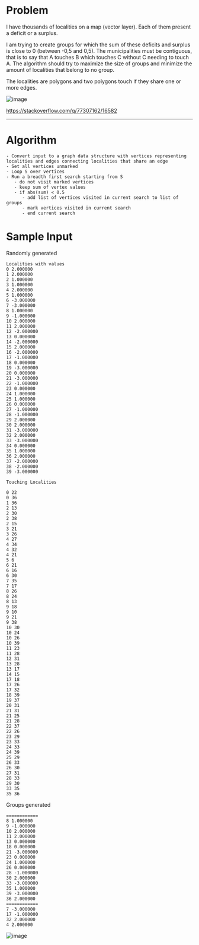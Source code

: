 # Problem

I have thousands of localities on a map (vector layer). Each of them present a deficit or a surplus.

I am trying to create groups for which the sum of these deficits and surplus is close to 0 (between -0,5 and 0,5). The municipalities must be contiguous, that is to say that A touches B which touches C without C needing to touch A. The algorithm should try to maximize the size of groups and minimize the amount of localities that belong to no group.

The localities are polygons and two polygons touch if they share one or more edges.

![image](https://github.com/JamesBremner/so77307162/assets/2046227/5fcea3ad-c923-49b1-8a11-cff984c4fd8f)


https://stackoverflow.com/q/77307162/16582

---------

# Algorithm

```
- Convert input to a graph data structure with vertices representing localities and edges connecting localities that share an edge
- Set all vertices unmarked
- Loop S over vertices
- Run a breadth first search starting from S
   - do not visit marked vertices
   - keep sum of vertex values
   - if abs(sum) < 0.5
      - add list of vertices visited in current search to list of groups
      - mark vertices visited in current search
      - end current search
```

# Sample Input

Randomly generated

```
Localities with values
0 2.000000
1 2.000000
2 1.000000
3 1.000000
4 2.000000
5 1.000000
6 -3.000000
7 -3.000000
8 1.000000
9 -1.000000
10 2.000000
11 2.000000
12 -2.000000
13 0.000000
14 -2.000000
15 2.000000
16 -2.000000
17 -1.000000
18 0.000000
19 -3.000000
20 0.000000
21 -3.000000
22 -1.000000
23 0.000000
24 1.000000
25 1.000000
26 0.000000
27 -1.000000
28 -1.000000
29 2.000000
30 2.000000
31 -3.000000
32 2.000000
33 -3.000000
34 0.000000
35 1.000000
36 2.000000
37 -2.000000
38 -2.000000
39 -3.000000

Touching Localities

0 22
0 36
1 36
2 13
2 30
2 38
2 15
3 21
3 26
4 27
4 34
4 32
4 21
5 6
6 21
6 16
6 30
7 35
7 17
8 26
8 24
8 13
9 18
9 10
9 21
9 38
10 30
10 24
10 26
10 39
11 23
11 28
12 31
13 28
13 17
14 15
17 18
17 26
17 32
18 39
19 37
20 31
21 31
21 25
21 28
22 37
22 26
23 29
23 33
24 33
24 39
25 29
26 33
26 30
27 31
28 33
29 30
33 35
35 36

```

Groups generated

```
============
8 1.000000
9 -1.000000
10 2.000000
11 2.000000
13 0.000000
18 0.000000
21 -3.000000
23 0.000000
24 1.000000
26 0.000000
28 -1.000000
30 2.000000
33 -3.000000
35 1.000000
39 -3.000000
36 2.000000
============
7 -3.000000
17 -1.000000
32 2.000000
4 2.000000
```

![image](https://github.com/JamesBremner/so77307162/assets/2046227/f9b9b06d-6d20-4cd9-9a9a-5421d79b0025)

   

